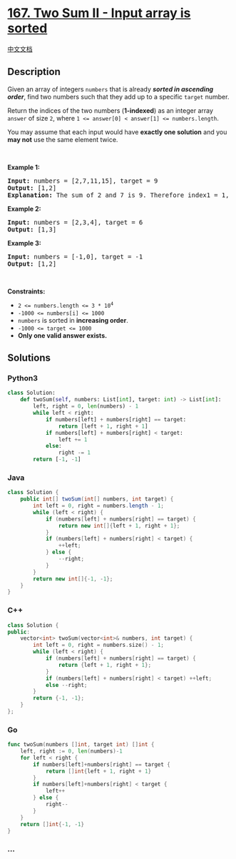 # [167. Two Sum II - Input array is sorted](https://leetcode.com/problems/two-sum-ii-input-array-is-sorted)

[中文文档](/solution/0100-0199/0167.Two%20Sum%20II%20-%20Input%20array%20is%20sorted/README.md)

## Description

<p>Given an array of integers <code>numbers</code> that is already <strong><em>sorted in ascending order</em></strong>, find two numbers such that they add up to a specific <code>target</code> number.</p>

<p>Return the indices of the two numbers (<strong>1-indexed</strong>) as an integer array <code>answer</code> of size <code>2</code>, where <code>1 &lt;= answer[0] &lt; answer[1] &lt;= numbers.length</code>.</p>

<p>You may assume that each input would have <strong>exactly one solution</strong> and you <strong>may not</strong> use the same element twice.</p>

<p>&nbsp;</p>
<p><strong>Example 1:</strong></p>

<pre>
<strong>Input:</strong> numbers = [2,7,11,15], target = 9
<strong>Output:</strong> [1,2]
<strong>Explanation:</strong> The sum of 2 and 7 is 9. Therefore index1 = 1, index2 = 2.
</pre>

<p><strong>Example 2:</strong></p>

<pre>
<strong>Input:</strong> numbers = [2,3,4], target = 6
<strong>Output:</strong> [1,3]
</pre>

<p><strong>Example 3:</strong></p>

<pre>
<strong>Input:</strong> numbers = [-1,0], target = -1
<strong>Output:</strong> [1,2]
</pre>

<p>&nbsp;</p>
<p><strong>Constraints:</strong></p>

<ul>
	<li><code>2 &lt;= numbers.length &lt;= 3 * 10<sup>4</sup></code></li>
	<li><code>-1000 &lt;= numbers[i] &lt;= 1000</code></li>
	<li><code>numbers</code> is sorted in <strong>increasing order</strong>.</li>
	<li><code>-1000 &lt;= target &lt;= 1000</code></li>
	<li><strong>Only one valid answer exists.</strong></li>
</ul>

## Solutions

<!-- tabs:start -->

### **Python3**

```python
class Solution:
    def twoSum(self, numbers: List[int], target: int) -> List[int]:
        left, right = 0, len(numbers) - 1
        while left < right:
            if numbers[left] + numbers[right] == target:
                return [left + 1, right + 1]
            if numbers[left] + numbers[right] < target:
                left += 1
            else:
                right -= 1
        return [-1, -1]
```

### **Java**

```java
class Solution {
    public int[] twoSum(int[] numbers, int target) {
        int left = 0, right = numbers.length - 1;
        while (left < right) {
            if (numbers[left] + numbers[right] == target) {
                return new int[]{left + 1, right + 1};
            }
            if (numbers[left] + numbers[right] < target) {
                ++left;
            } else {
                --right;
            }
        }
        return new int[]{-1, -1};
    }
}
```

### **C++**

```cpp
class Solution {
public:
    vector<int> twoSum(vector<int>& numbers, int target) {
        int left = 0, right = numbers.size() - 1;
        while (left < right) {
            if (numbers[left] + numbers[right] == target) {
                return {left + 1, right + 1};
            }
            if (numbers[left] + numbers[right] < target) ++left;
            else --right;
        }
        return {-1, -1};
    }
};
```

### **Go**

```go
func twoSum(numbers []int, target int) []int {
	left, right := 0, len(numbers)-1
	for left < right {
		if numbers[left]+numbers[right] == target {
			return []int{left + 1, right + 1}
		}
		if numbers[left]+numbers[right] < target {
			left++
		} else {
			right--
		}
	}
	return []int{-1, -1}
}
```

### **...**

```

```

<!-- tabs:end -->
